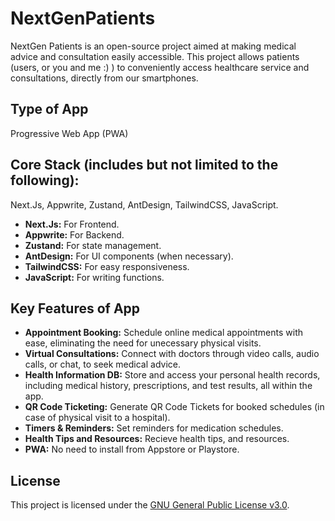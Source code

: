 # NextGenPatients

NextGen Patients is an open-source project aimed at making medical advice and consultation easily accessible. This project allows patients (users, or you and me :) ) to conveniently access healthcare service and consultations, directly from our smartphones.

## Type of App

Progressive Web App (PWA)

## Core Stack (includes but not limited to the following):

Next.Js, Appwrite, Zustand, AntDesign, TailwindCSS, JavaScript.

- **Next.Js:** For Frontend.
- **Appwrite:** For Backend.
- **Zustand:** For state management.
- **AntDesign:** For UI components (when necessary).
- **TailwindCSS:** For easy responsiveness.
- **JavaScript:** For writing functions.

## Key Features of App

- **Appointment Booking:** Schedule online medical appointments with ease, eliminating the need for unecessary physical visits.
- **Virtual Consultations:** Connect with doctors through video calls, audio calls, or chat, to seek medical advice.
- **Health Information DB:** Store and access your personal health records, including medical history, prescriptions, and test results, all within the app.
- **QR Code Ticketing:** Generate QR Code Tickets for booked schedules (in case of physical visit to a hospital).
- **Timers & Reminders:** Set reminders for medication schedules.
- **Health Tips and Resources:** Recieve health tips, and resources.
- **PWA:** No need to install from Appstore or Playstore.

## License

This project is licensed under the [GNU General Public License v3.0](COPYING.txt).
